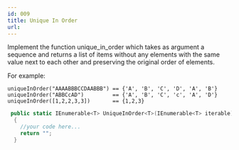 ```yaml
---
id: 009
title: Unique In Order
url: 
---
```



Implement the function unique_in_order which takes as argument a sequence and returns a list of items without any elements with the same value next to each other and preserving the original order of elements.

For example:

```
uniqueInOrder("AAAABBBCCDAABBB") == {'A', 'B', 'C', 'D', 'A', 'B'}
uniqueInOrder("ABBCcAD")         == {'A', 'B', 'C', 'c', 'A', 'D'}
uniqueInOrder([1,2,2,3,3])       == {1,2,3}
```

```csharp
 public static IEnumerable<T> UniqueInOrder<T>(IEnumerable<T> iterable) 
  {
    //your code here...
    return "";
  }
```